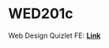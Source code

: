 # WED201c
Web Design
Quizlet FE: [**Link**](https://quizlet.com/vn/795178373/wed201c-flash-cards/) 
